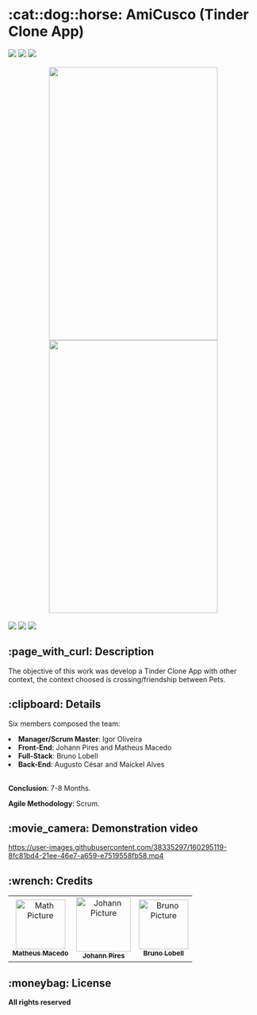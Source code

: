 <h1>:cat::dog::horse: AmiCusco (Tinder Clone App)</h1>

<div style="display: inline_block">
 <img src="https://img.shields.io/badge/React_Native-20232A?style=for-the-badge&logo=react&logoColor=61DAFB" />
 <img src="https://img.shields.io/badge/Heroku-430098?style=for-the-badge&logo=heroku&logoColor=white" />
 <img src="http://ForTheBadge.com/images/badges/built-with-love.svg" />  
</div>

<br>

<div align = "center">
  <img hspace="50" width="340" height="550" src="https://user-images.githubusercontent.com/38335297/160293165-8a14ee79-665c-48e6-9114-7c25e26b3c03.jpeg">
  <img width="340" height="550" src="https://user-images.githubusercontent.com/38335297/158405458-cf547379-88d6-44e5-9bf2-f3b537816806.jpg">
</div>

<br>

<div style="display: inline_block"> 
 <a href = "mailto:macedo.matheus81@gmail.com"><img src="https://img.shields.io/badge/Gmail-D14836?style=for-the-badge&logo=gmail&logoColor=white" target="_blank"></a>
 <a href="https://www.linkedin.com/in/math-macedo/" target="_blank"><img src="https://img.shields.io/badge/LinkedIn-0077B5?style=for-the-badge&logo=linkedin&logoColor=white" target="_blank"></a>
 <a href="https://matheus-macedo.herokuapp.com/"><img src="https://img.shields.io/badge/-Portf%C3%B3lio-brown?style=for-the-badge&logo=true" target="_blank"></a> 
</div>

<h2>:page_with_curl: Description</h2>
<p>The objective of this work was develop a Tinder Clone App with other context, the context choosed is crossing/friendship between Pets.</p>

<h2>:clipboard: Details</h2>
<p>Six members composed the team:</p>
<li><b>Manager/Scrum Master</b>: Igor Oliveira</li>
<li><b>Front-End</b>: Johann Pires and Matheus Macedo</li>
<li><b>Full-Stack</b>: Bruno Lobell</li>
<li><b>Back-End</b>: Augusto César and Maickel Alves</li>

<br>


<p><b>Conclusion</b>: 7-8 Months.</p>

<p><b>Agile Methodology</b>: Scrum.</p>

<h2>:movie_camera: Demonstration video</h2>

https://user-images.githubusercontent.com/38335297/160295119-8fc81bd4-21ee-46e7-a659-e7519558fb58.mp4

<h2>:wrench: Credits</h2>
<table>
  <tr>
    <td align="center">
      <a href="https://github.com/Maaath">
        <img src="https://user-images.githubusercontent.com/38335297/161117931-699ddbe5-7e53-45cb-a834-bcb3bb48eb10.png" width="100px;" alt="Math Picture"/><br>
        <sub>
          <b>Matheus Macedo</b>
        </sub>
      </a>
    </td>
   <td align="center">
      <a href="https://github.com/jhppires">
        <img src="https://user-images.githubusercontent.com/38335297/161123253-a51d1a2b-a41e-476c-a249-a39256a4db90.png" width="110px;" alt="Johann Picture"/><br>
        <sub>
          <b>Johann Pires</b>
        </sub>
      </a>
    </td>
   <td align="center">
     <a href="https://github.com/brunolobell">
       <img src="https://user-images.githubusercontent.com/38335297/161174052-477dc548-67c7-4453-ba2d-38f94ea665fa.png" width="100px;" alt="Bruno Picture"/><br>
       <sub>
         <b>Bruno Lobell</b>
       </sub>
     </a>
   </td>
  </tr>
</table>

<h2>:moneybag: License</h2>
<b>All rights reserved</b>
